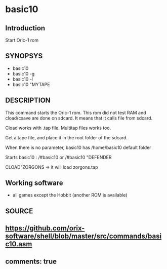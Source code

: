 # basic10

## Introduction

Start Oric-1 rom

## SYNOPSYS

+ basic10
+ basic10 -g
+ basic10 -l
+ basic10 "MYTAPE

## DESCRIPTION

This command starts the Oric-1 rom. This rom did not test RAM and cload/csave are done on sdcard. It means that it calls file from sdcard.

Cload works with .tap file. Multitap files works too.

Get a tape file, and place it in the root folder of the sdcard.

When there is no parameter, basic10 has /home/basic10 default folder

Starts basic10 :
/#basic10
or
/#basic10 "DEFENDER

CLOAD"ZORGONS => it will load zorgons.tap

## Working software

+ all games except the Hobbit (another ROM is available)

## SOURCE

https://github.com/orix-software/shell/blob/master/src/commands/basic10.asm
---
comments: true
---
